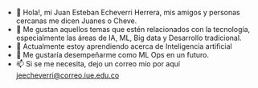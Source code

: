 - 👋 Hola!, mi  Juan Esteban Echeverri Herrera, mis amigos y personas cercanas me dicen Juanes o Cheve.
- 👀 Me gustan aquellos temas que estén relacionados con la tecnología, especialmente las áreas de IA, ML, Big data y Desarrollo tradicional.
- 🌱 Actualmente estoy aprendiendo acerca de Inteligencia artificial
- 💞️ Me gustaría desempeñarme como ML Ops en un futuro.
- 📫 Si se me necesita, dejo un correo mío por aquí  jeecheverri@correo.iue.edu.co

<!---
ElCheve/ElCheve is a ✨ special ✨ repository because its `README.md` (this file) appears on your GitHub profile.
You can click the Preview link to take a look at your changes.
--->
